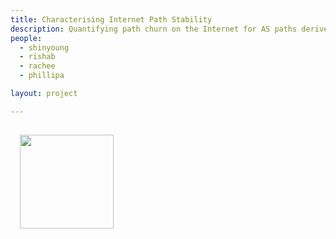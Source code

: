 ```yaml
---
title: Characterising Internet Path Stability
description: Quantifying path churn on the Internet for AS paths derived from control plane and data plane. Employing this churn to localise network events such as censorship and packet loss.
people:
  - shinyoung
  - rishab
  - rachee
  - phillipa

layout: project

---
```

<img src="{{site.base}}/img/pathcache.png" class="pull-right" style="width:150px;margin:15px"/>
